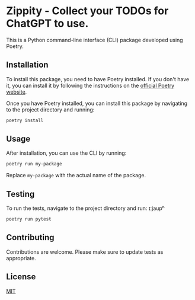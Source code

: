 # Zippity - Collect your TODOs for ChatGPT to use.

This is a Python command-line interface (CLI) package developed using Poetry.

## Installation

To install this package, you need to have Poetry installed. If you don't have it, you can install it by following the instructions on the [official Poetry website](https://python-poetry.org/docs/#installation).

Once you have Poetry installed, you can install this package by navigating to the project directory and running:

```bash
poetry install
```

## Usage

After installation, you can use the CLI by running:

```bash
poetry run my-package
```

Replace `my-package` with the actual name of the package.

## Testing

To run the tests, navigate to the project directory and run:
ɪːjaupʰ
```bash
poetry run pytest
```

## Contributing

Contributions are welcome. Please make sure to update tests as appropriate.

## License

[MIT](https://choosealicense.com/licenses/mit/)